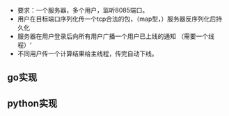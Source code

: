 - 要求：一个服务器，多个用户，监听8085端口。
- 用户在目标端口序列化传一个tcp合法的包，（map型，）服务器反序列化后持久化
- 服务器在用户登录后向所有用户广播一个用户已上线的通知    （需要一个线程）‘
- 不同用户传一个计算结果给主线程，传完自动下线。


## go实现


## python实现